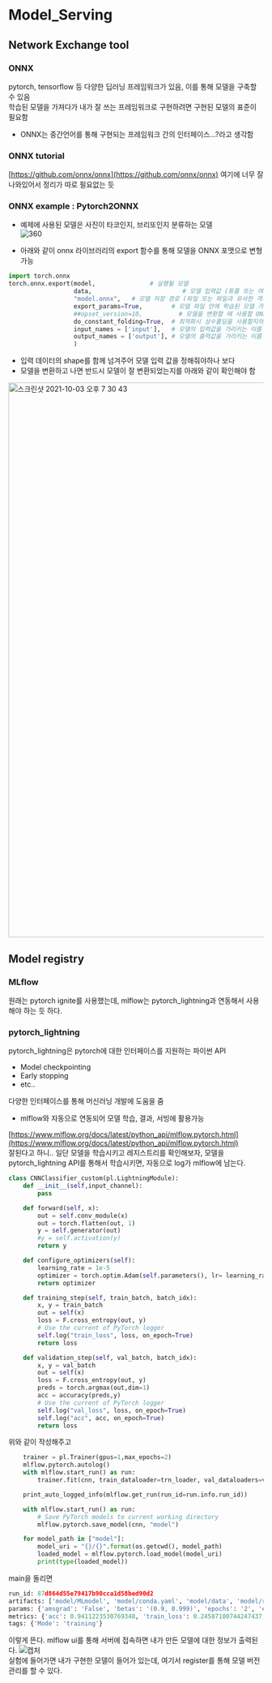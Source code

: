 # Model_Serving

## Network Exchange tool 
### ONNX
pytorch, tensorflow 등 다양한 딥러닝 프레임워크가 있음, 이를 통해 모델을 구축할 수 있음 <br/>
학습된 모델을 가져다가 내가 잘 쓰는 프레임워크로 구현하려면 구현된 모델의 표준이 필요함 
  - ONNX는 중간언어를 통해 구현되는 프레임워크 간의 인터페이스...?라고 생각함
  
### ONNX tutorial 
[https://github.com/onnx/onnx](https://github.com/onnx/onnx) 여기에 너무 잘 나와있어서 정리가 따로 필요없는 듯

### ONNX example : Pytorch2ONNX
- 예제에 사용된 모델은 사진이 타코인지, 브리또인지 분류하는 모델 <br/>
![360](https://user-images.githubusercontent.com/45285053/135749903-e6b7fb9c-96cc-4aea-950b-5c1b9752fd16.jpg)

- 아래와 같이 onnx 라이브러리의 export 함수를 통해 모델을 ONNX 포맷으로 변형가능 <br/>

```python
import torch.onnx
torch.onnx.export(model,               # 실행될 모델
                  data,                         # 모델 입력값 (튜플 또는 여러 입력값들도 가능)
                  "model.onnx",   # 모델 저장 경로 (파일 또는 파일과 유사한 객체 모두 가능)
                  export_params=True,        # 모델 파일 안에 학습된 모델 가중치를 저장할지의 여부
                  ##opset_version=10,          # 모델을 변환할 때 사용할 ONNX 버전
                  do_constant_folding=True,  # 최적화시 상수폴딩을 사용할지의 여부
                  input_names = ['input'],   # 모델의 입력값을 가리키는 이름
                  output_names = ['output'], # 모델의 출력값을 가리키는 이름
                  )
```

- 입력 데이터의 shape를 함께 넘겨주어 모델 입력 값을 정해줘야하나 보다 <br/>
- 모델을 변환하고 나면 반드시 모델이 잘 변환되었는지를 아래와 같이 확인해야 함 <br/>

<img width="1094" alt="스크린샷 2021-10-03 오후 7 30 43" src="https://user-images.githubusercontent.com/45285053/135749783-2f8c64af-f9e2-4dca-9797-1aa34b4b4dc5.png">
<br/>


## Model registry 
### MLflow
원래는 pytorch ignite를 사용했는데, mlflow는 pytorch_lightning과 연동해서 사용해야 하는 듯 하다.<br/>

### pytorch_lightning
pytorch_lightning은 pytorch에 대한 인터페이스를 지원하는 파이썬 API
- Model checkpointing
- Early stopping
- etc..

다양한 인터페이스를 통해 머신러닝 개발에 도움을 줌<br/>
+ mlflow와 자동으로 연동되어 모델 학습, 결과, 서빙에 활용가능<br/>

[https://www.mlflow.org/docs/latest/python_api/mlflow.pytorch.html](https://www.mlflow.org/docs/latest/python_api/mlflow.pytorch.html)<br/>
잘된다고 하니.. 일단 모델을 학습시키고 레지스트리를 확인해보자, 모델을 pytorch_lightning API를 통해서 학습시키면, 자동으로 log가 mlflow에 남는다. 

```python
class CNNClassifier_custom(pl.LightningModule):
    def __init__(self,input_channel):
        pass

    def forward(self, x):
        out = self.conv_module(x)
        out = torch.flatten(out, 1)
        y = self.generator(out)
        #y = self.activation(y)
        return y

    def configure_optimizers(self):
        learning_rate = 1e-5
        optimizer = torch.optim.Adam(self.parameters(), lr= learning_rate)
        return optimizer

    def training_step(self, train_batch, batch_idx):
        x, y = train_batch
        out = self(x)
        loss = F.cross_entropy(out, y)
        # Use the current of PyTorch logger
        self.log("train_loss", loss, on_epoch=True)
        return loss

    def validation_step(self, val_batch, batch_idx):
        x, y = val_batch
        out = self(x)
        loss = F.cross_entropy(out, y)
        preds = torch.argmax(out,dim=1)
        acc = accuracy(preds,y)
        # Use the current of PyTorch logger
        self.log("val_loss", loss, on_epoch=True)
        self.log("acc", acc, on_epoch=True)
        return loss
```

위와 같이 작성해주고 <br/>

```python
    trainer = pl.Trainer(gpus=1,max_epochs=2)
    mlflow.pytorch.autolog()
    with mlflow.start_run() as run:
        trainer.fit(cnn, train_dataloader=trn_loader, val_dataloaders=val_loader)

    print_auto_logged_info(mlflow.get_run(run_id=run.info.run_id))

    with mlflow.start_run() as run:
        # Save PyTorch models to current working directory
        mlflow.pytorch.save_model(cnn, "model")

    for model_path in ["model"]:
        model_uri = "{}/{}".format(os.getcwd(), model_path)
        loaded_model = mlflow.pytorch.load_model(model_uri)
        print(type(loaded_model))
```

main을 돌리면

```python
run_id: 87d864d55e79417b90cca1d58bed90d2
artifacts: ['model/MLmodel', 'model/conda.yaml', 'model/data', 'model/requirements.txt']
params: {'amsgrad': 'False', 'betas': '(0.9, 0.999)', 'epochs': '2', 'eps': '1e-08', 'lr': '1e-05', 'optimizer_name': 'Adam', 'weight_decay': '0'}
metrics: {'acc': 0.9411223530769348, 'train_loss': 0.24587100744247437, 'train_loss_epoch': 0.24587100744247437, 'train_loss_step': 0.16865096986293793, 'val_loss': 0.2339341789484024}
tags: {'Mode': 'training'}
```

이렇게 뜬다. mlflow ui를 통해 서버에 접속하면 내가 만든 모델에 대한 정보가 출력된다. 
![캡처](https://user-images.githubusercontent.com/45285053/136686979-2f4b7561-4f62-4c22-8374-d8d6a4effee1.PNG)
<br/>
실험에 들어가면 내가 구현한 모델이 들어가 있는데, 여기서 register를 통해 모델 버전 관리를 할 수 있다.

